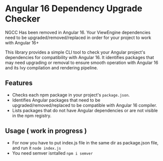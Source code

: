 # Angular 16 Dependency Upgrade Checker

NGCC Has been removed in Angular 16.
Your ViewEngine dependencies need to be upgraded/removed/replaced in order for your project to work with Angular 16+

This library provides a simple CLI tool to check your Angular project's dependencies for compatibility with Angular 16. It identifies packages that may need upgrading or removal to ensure smooth operation with Angular 16 and its Ivy compilation and rendering pipeline.

## Features

- Checks each npm package in your project's `package.json`.
- Identifies Angular packages that need to be upgraded/removed/replaced to be compatible with Angular 16 compiler.
- Lists packages that do not have Angular dependencies or are not visible in the npm registry.

## Usage ( work in progress )
- For now you have to put index.js file in the same dir as package.json file, and run it `node index.js`
- You need semver isntalled `npm i semver`

